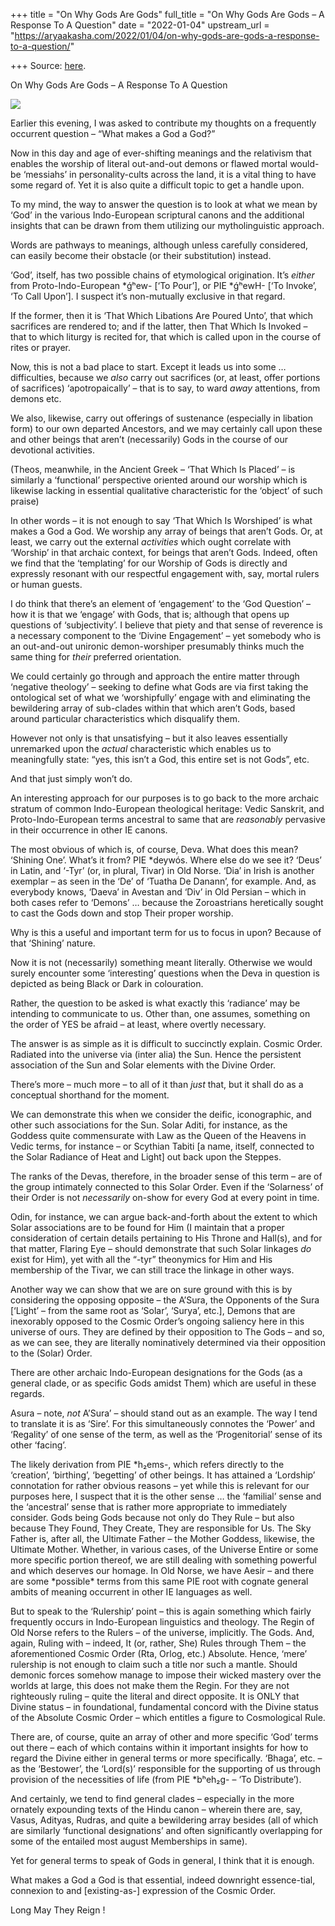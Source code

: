 +++
title = "On Why Gods Are Gods"
full_title = "On Why Gods Are Gods – A Response To A Question"
date = "2022-01-04"
upstream_url = "https://aryaakasha.com/2022/01/04/on-why-gods-are-gods-a-response-to-a-question/"

+++
Source: [here](https://aryaakasha.com/2022/01/04/on-why-gods-are-gods-a-response-to-a-question/).

On Why Gods Are Gods – A Response To A Question

![](https://aryaakasha.files.wordpress.com/2022/01/gods-of-olympus-1534-35-giulion-romano.jpg?w=1024)

Earlier this evening, I was asked to contribute my thoughts on a
frequently occurrent question – “What makes a God a God?”

Now in this day and age of ever-shifting meanings and the relativism
that enables the worship of literal out-and-out demons or flawed mortal
would-be ‘messiahs’ in personality-cults across the land, it is a vital
thing to have some regard of. Yet it is also quite a difficult topic to
get a handle upon.

To my mind, the way to answer the question is to look at what we mean by
‘God’ in the various Indo-European scriptural canons and the additional
insights that can be drawn from them utilizing our mytholinguistic
approach.

Words are pathways to meanings, although unless carefully considered,
can easily become their obstacle (or their substitution) instead.

‘God’, itself, has two possible chains of etymological origination. It’s
*either* from Proto-Indo-European \*ǵʰew- \[‘To Pour’\], or PIE \*ǵʰewH-
\[‘To Invoke’, ‘To Call Upon’\]. I suspect it’s non-mutually exclusive
in that regard.

If the former, then it is ‘That Which Libations Are Poured Unto’, that
which sacrifices are rendered to; and if the latter, then That Which Is
Invoked – that to which liturgy is recited for, that which is called
upon in the course of rites or prayer.

Now, this is not a bad place to start. Except it leads us into some …
difficulties, because we *also* carry out sacrifices (or, at least,
offer portions of sacrifices) ‘apotropaically’ – that is to say, to ward
*away* attentions, from demons etc.

We also, likewise, carry out offerings of sustenance (especially in
libation form) to our own departed Ancestors, and we may certainly call
upon these and other beings that aren’t (necessarily) Gods in the course
of our devotional activities.

(Theos, meanwhile, in the Ancient Greek – ‘That Which Is Placed’ – is
similarly a ‘functional’ perspective oriented around our worship which
is likewise lacking in essential qualitative characteristic for the
‘object’ of such praise)

In other words – it is not enough to say ‘That Which Is Worshiped’ is
what makes a God a God. We worship any array of beings that aren’t Gods.
Or, at least, we carry out the external *activities* which ought
correlate with ‘Worship’ in that archaic context, for beings that aren’t
Gods. Indeed, often we find that the ‘templating’ for our Worship of
Gods is directly and expressly resonant with our respectful engagement
with, say, mortal rulers or human guests.

I do think that there’s an element of ‘engagement’ to the ‘God Question’
– how it is that we ‘engage’ with Gods, that is; although that opens up
questions of ‘subjectivity’. I believe that piety and that sense of
reverence is a necessary component to the ‘Divine Engagement’ – yet
somebody who is an out-and-out unironic demon-worshiper presumably
thinks much the same thing for *their* preferred orientation.

We could certainly go through and approach the entire matter through
‘negative theology’ – seeking to define what Gods are via first taking
the ontological set of what we ‘worshipfully’ engage with and
eliminating the bewildering array of sub-clades within that which aren’t
Gods, based around particular characteristics which disqualify them.

However not only is that unsatisfying – but it also leaves essentially
unremarked upon the *actual* characteristic which enables us to
meaningfully state: “yes, this isn’t a God, this entire set is not
Gods”, etc.

And that just simply won’t do.

An interesting approach for our purposes is to go back to the more
archaic stratum of common Indo-European theological heritage: Vedic
Sanskrit, and Proto-Indo-European terms ancestral to same that are
*reasonably* pervasive in their occurrence in other IE canons.

The most obvious of which is, of course, Deva. What does this mean?
‘Shining One’. What’s it from? PIE \*deywós. Where else do we see it?
‘Deus’ in Latin, and ‘-Tyr’ (or, in plural, Tivar) in Old Norse. ‘Dia’
in Irish is another exemplar – as seen in the ‘De’ of ‘Tuatha De
Danann’, for example. And, as everybody knows, ‘Daeva’ in Avestan and
‘Div’ in Old Persian – which in both cases refer to ‘Demons’ … because
the Zoroastrians heretically sought to cast the Gods down and stop Their
proper worship.

Why is this a useful and important term for us to focus in upon? Because
of that ‘Shining’ nature.

Now it is not (necessarily) something meant literally. Otherwise we
would surely encounter some ‘interesting’ questions when the Deva in
question is depicted as being Black or Dark in colouration.

Rather, the question to be asked is what exactly this ‘radiance’ may be
intending to communicate to us. Other than, one assumes, something on
the order of YES be afraid – at least, where overtly necessary.

The answer is as simple as it is difficult to succinctly explain. Cosmic
Order. Radiated into the universe via (inter alia) the Sun. Hence the
persistent association of the Sun and Solar elements with the Divine
Order.

There’s more – much more – to all of it than *just* that, but it shall
do as a conceptual shorthand for the moment.

We can demonstrate this when we consider the deific, iconographic, and
other such associations for the Sun. Solar Aditi, for instance, as the
Goddess quite commensurate with Law as the Queen of the Heavens in Vedic
terms, for instance – or Scythian Tabiti \[a name, itself, connected to
the Solar Radiance of Heat and Light\] out back upon the Steppes.

The ranks of the Devas, therefore, in the broader sense of this term –
are of the group intimately connected to this Solar Order. Even if the
‘Solarness’ of their Order is not *necessarily* on-show for every God at
every point in time.

Odin, for instance, we can argue back-and-forth about the extent to
which Solar associations are to be found for Him (I maintain that a
proper consideration of certain details pertaining to His Throne and
Hall(s), and for that matter, Flaring Eye – should demonstrate that such
Solar linkages *do* exist for Him), yet with all the “-tyr” theonymics
for Him and His membership of the Tivar, we can still trace the linkage
in other ways.

Another way we can show that we are on sure ground with this is by
considering the opposing opposite – the A’Sura, the Opponents of the
Sura \[‘Light’ – from the same root as ‘Solar’, ‘Surya’, etc.\], Demons
that are inexorably opposed to the Cosmic Order’s ongoing saliency here
in this universe of ours. They are defined by their opposition to The
Gods – and so, as we can see, they are literally nominatively determined
via their opposition to the (Solar) Order.

There are other archaic Indo-European designations for the Gods (as a
general clade, or as specific Gods amidst Them) which are useful in
these regards.

Asura – note, *not* A’Sura’ – should stand out as an example. The way I
tend to translate it is as ‘Sire’. For this simultaneously connotes the
‘Power’ and ‘Regality’ of one sense of the term, as well as the
‘Progenitorial’ sense of its other ‘facing’.

The likely derivation from PIE \*h₂ems-, which refers directly to the
‘creation’, ‘birthing’, ‘begetting’ of other beings. It has attained a
‘Lordship’ connotation for rather obvious reasons – yet while this is
relevant for our purposes here, I suspect that it is the other sense …
the ‘familial’ sense and the ‘ancestral’ sense that is rather more
appropriate to immediately consider. Gods being Gods because not only do
They Rule – but also because They Found, They Create, They are
responsible for Us. The Sky Father is, after all, the Ultimate Father –
the Mother Goddess, likewise, the Ultimate Mother. Whether, in various
cases, of the Universe Entire or some more specific portion thereof, we
are still dealing with something powerful and which deserves our homage.
In Old Norse, we have Aesir – and there are some \*possible\* terms from
this same PIE root with cognate general ambits of meaning occurrent in
other IE languages as well.

But to speak to the ‘Rulership’ point – this is again something which
fairly frequently occurs in Indo-European linguistics and theology. The
Regin of Old Norse refers to the Rulers – of the universe, implicitly.
The Gods. And, again, Ruling with – indeed, It (or, rather, She) Rules
through Them – the aforementioned Cosmic Order (Rta, Orlog, etc.)
Absolute. Hence, ‘mere’ rulership is not enough to claim such a title
nor such a mantle. Should demonic forces somehow manage to impose their
wicked mastery over the worlds at large, this does not make them the
Regin. For they are not righteously ruling – quite the literal and
direct opposite. It is ONLY that Divine status – in foundational,
fundamental concord with the Divine status of the Absolute Cosmic Order
– which entitles a figure to Cosmological Rule.

There are, of course, quite an array of other and more specific ‘God’
terms out there – each of which contains within it important insights
for how to regard the Divine either in general terms or more
specifically. ‘Bhaga’, etc. – as the ‘Bestower’, the ‘Lord(s)’
responsible for the supporting of us through provision of the
necessities of life (from PIE \*bʰeh₂g- – ‘To Distribute’).

And certainly, we tend to find general clades – especially in the more
ornately expounding texts of the Hindu canon – wherein there are, say,
Vasus, Adityas, Rudras, and quite a bewildering array besides (all of
which are similarly ‘functional designations’ and often significantly
overlapping for some of the entailed most august Memberships in same).

Yet for general terms to speak of Gods in general, I think that it is
enough.

What makes a God a God is that essential, indeed downright essence-tial,
connexion to and \[existing-as-\] expression of the Cosmic Order.

Long May They Reign !
